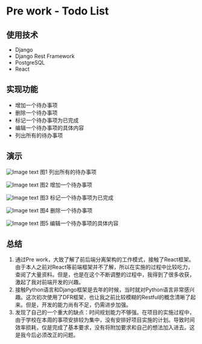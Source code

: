 # Pre work - Todo List

## 使用技术
* Django
* Django Rest Framework
* PostgreSQL
* React

## 实现功能
* 增加一个待办事项
* 删除一个待办事项
* 标记一个待办事项为已完成
* 编辑一个待办事项的具体内容
* 列出所有的待办事项

## 演示
![Image text](https://cl.ly/0u1A2F3m001A)
图1 列出所有的待办事项

![Image text](https://cl.ly/1K2a362O3T1q)
图2 增加一个待办事项

![Image text](https://cl.ly/0008311h0k2X)
图3 标记一个待办事项为已完成

![Image text](https://cl.ly/041m1F042p3x)
图4 删除一个待办事项

![Image text](https://cl.ly/1a1f2m1l3R3R)
图5 编辑一个待办事项的具体内容

## 总结
1. 通过Pre work，大致了解了前后端分离架构的工作模式，接触了React框架。由于本人之前对React等前端框架并不了解，所以在实施的过程中比较吃力，查阅了大量资料。但是，也是在这个不断调整的过程中，我得到了很多收获，激起了我对前端开发的兴趣。
2. 接触Python语言和Django框架是去年的时候，当时就对Python语言非常感兴趣。这次初次使用了DFR框架，也让我之前比较模糊的Restful的概念清晰了起来。但是，开发的能力尚有不足，仍需进步加强。
3. 发现了自己的一个重大的缺点：时间规划能力不够强。在项目的实施过程中，由于学校在本周的事项安排较为集中，没有安排好项目实施的计划。导致时间效率损耗，仅是完成了基本要求，没有将附加要求和自己的想法加入进去。这是我今后必须改正的问题。
